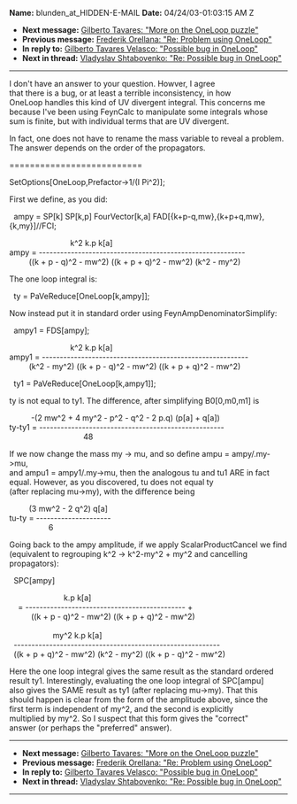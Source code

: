 **Name:** blunden_at_HIDDEN-E-MAIL
**Date:** 04/24/03-01:03:15 AM Z

  - **Next message:** [Gilberto Tavares: "More on the OneLoop
    puzzle"](0132.html)
  - **Previous message:** [Frederik Orellana: "Re: Problem using
    OneLoop"](0130.html)
  - **In reply to:** [Gilberto Tavares Velasco: "Possible bug in
    OneLoop"](0129.html)
  - **Next in thread:** [Vladyslav Shtabovenko: "Re: Possible bug in
    OneLoop"](1150.html)

-----

I don't have an answer to your question. Howver, I agree  
that there is a bug, or at least a terrible inconsistency, in how  
OneLoop handles this kind of UV divergent integral. This concerns me  
because I've been using FeynCalc to manipulate some integrals whose  
sum is finite, but with individual terms that are UV divergent.  

In fact, one does not have to rename the mass variable to reveal a
problem.  
The answer depends on the order of the propagators.  

\==========================  

SetOptions[OneLoop,Prefactor-\>1/(I Pi^2)];  

First we define, as you did:  

  ampy = SP[k] SP[k,p] FourVector[k,a]
FAD[{k+p-q,mw},{k+p+q,mw},{k,my}]//FCI;  

                            k^2 k.p k[a]  
ampy = ----------------------------------------------------------  
         ((k + p - q)^2 - mw^2) ((k + p + q)^2 - mw^2) (k^2 - my^2)  

The one loop integral is:  

  ty = PaVeReduce[OneLoop[k,ampy]];  

Now instead put it in standard order using FeynAmpDenominatorSimplify:  

  ampy1 = FDS[ampy];  

                            k^2 k.p k[a]  
ampy1 = ----------------------------------------------------------  
         (k^2 - my^2) ((k + p - q)^2 - mw^2) ((k + p + q)^2 - mw^2)  

  ty1 = PaVeReduce[OneLoop[k,ampy1]];  

ty is not equal to ty1. The difference, after simplifying
B0[0,m0,m1] is  

          -(2 mw^2 + 4 my^2 - p^2 - q^2 - 2 p.q) (p[a] +
q[a])  
ty-ty1 = ----------------------------------------------------  
                                  48  

If we now change the mass my -\> mu, and so define ampu =
ampy/.my-\>mu,  
and ampu1 = ampy1/.my-\>mu, then the analogous tu and tu1 ARE in fact  
equal. However, as you discovered, tu does not equal ty  
(after replacing mu-\>my), with the difference being  

         (3 mw^2 - 2 q^2) q[a]  
tu-ty = ---------------------  
                  6  

Going back to the ampy amplitude, if we apply ScalarProductCancel we
find  
(equivalent to regrouping k^2 -\> k^2-my^2 + my^2 and cancelling
propagators):  

  SPC[ampy]  

                         k.p k[a]  
    = --------------------------------------------- +  
          ((k + p - q)^2 - mw^2) ((k + p + q)^2 - mw^2)  
   
                    my^2 k.p k[a]  
  ----------------------------------------------------------  
  ((k + p + q)^2 - mw^2) (k^2 - my^2) ((k + p - q)^2 - mw^2)  

Here the one loop integral gives the same result as the standard
ordered  
result ty1. Interestingly, evaluating the one loop integral of
SPC[ampu]  
also gives the SAME result as ty1 (after replacing mu-\>my). That this  
should happen is clear from the form of the amplitude above, since the  
first term is independent of my^2, and the second is explicitly  
multiplied by my^2. So I suspect that this form gives the "correct"  
answer (or perhaps the "preferred" answer).  

-----

  - **Next message:** [Gilberto Tavares: "More on the OneLoop
    puzzle"](0132.html)
  - **Previous message:** [Frederik Orellana: "Re: Problem using
    OneLoop"](0130.html)
  - **In reply to:** [Gilberto Tavares Velasco: "Possible bug in
    OneLoop"](0129.html)
  - **Next in thread:** [Vladyslav Shtabovenko: "Re: Possible bug in
    OneLoop"](1150.html)

-----

